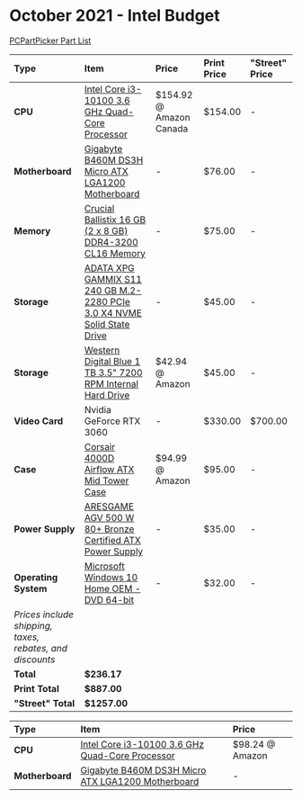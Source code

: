 # October 2021 - Intel Budget

[PCPartPicker Part List](https://pcpartpicker.com/list/YtXXL9)

| Type                                                     | Item                                                                                                                                                                                       | Price                   | Print Price | "Street" Price |
| :------------------------------------------------------- | :----------------------------------------------------------------------------------------------------------------------------------------------------------------------------------------- | :---------------------- | :---------- | :------------- |
| **CPU**                                                  | [Intel Core i3-10100 3.6 GHz Quad-Core Processor](https://ca.pcpartpicker.com/product/qtqBD3/intel-core-i3-10100-36-ghz-quad-core-processor-bx8070110100)                                  | $154.92 @ Amazon Canada | $154.00     | -              |
| **Motherboard**                                          | [Gigabyte B460M DS3H Micro ATX LGA1200 Motherboard](https://ca.pcpartpicker.com/product/pCvqqs/gigabyte-b460m-ds3h-micro-atx-lga1200-motherboard-b460m-ds3h)                               | -                       | $76.00      | -              |
| **Memory**                                               | [Crucial Ballistix 16 GB (2 x 8 GB) DDR4-3200 CL16 Memory](https://pcpartpicker.com/product/BxTzK8/crucial-ballistix-16-gb-2-x-8-gb-ddr4-3200-memory-bl2k8g32c16u4b)                       | -                       | $75.00      | -              |
| **Storage**                                              | [ADATA XPG GAMMIX S11 240 GB M.2-2280 PCIe 3.0 X4 NVME Solid State Drive](https://pcpartpicker.com/product/K6L48d/adata-xpg-gammix-s11-240gb-m2-2280-solid-state-drive-agammixs11-240gt-c) | -                       | $45.00      | -              |
| **Storage**                                              | [Western Digital Blue 1 TB 3.5" 7200 RPM Internal Hard Drive](https://pcpartpicker.com/product/Yrdqqs/western-digital-blue-1-tb-35-7200rpm-internal-hard-drive-wdbh2d0010hnc-nrsn)         | $42.94 @ Amazon         | $45.00      | -              |
| **Video Card**                                           | Nvidia GeForce RTX 3060                                                                                                                                                                    | -                       | $330.00     | $700.00        |
| **Case**                                                 | [Corsair 4000D Airflow ATX Mid Tower Case](https://pcpartpicker.com/product/bCYQzy/corsair-4000d-airflow-atx-mid-tower-case-cc-9011200-ww)                                                 | $94.99 @ Amazon         | $95.00      | -              |
| **Power Supply**                                         | [ARESGAME AGV 500 W 80+ Bronze Certified ATX Power Supply](https://pcpartpicker.com/product/4qK2FT/aresgame-agv-500-w-80-bronze-certified-atx-power-supply-agv500)                         | -                       | $35.00      | -              |
| **Operating System**                                     | [Microsoft Windows 10 Home OEM - DVD 64-bit](https://pcpartpicker.com/product/wtgPxr/microsoft-windows-10-home-oem-dvd-64-bit-kw9-00140)                                                   | -                       | $32.00      | -              |
| _Prices include shipping, taxes, rebates, and discounts_ |
| **Total**                                                | **$236.17**                                                                                                                                                                                |
| **Print Total**                                          | **$887.00**                                                                                                                                                                                |
| **"Street" Total**                                       | **$1257.00**                                                                                                                                                                               |

| Type            | Item                                                                                                                                                      | Price           |
| :-------------- | :-------------------------------------------------------------------------------------------------------------------------------------------------------- | :-------------- |
| **CPU**         | [Intel Core i3-10100 3.6 GHz Quad-Core Processor](https://pcpartpicker.com/product/qtqBD3/intel-core-i3-10100-36-ghz-quad-core-processor-bx8070110100)    | $98.24 @ Amazon |
| **Motherboard** | [Gigabyte B460M DS3H Micro ATX LGA1200 Motherboard](https://pcpartpicker.com/product/pCvqqs/gigabyte-b460m-ds3h-micro-atx-lga1200-motherboard-b460m-ds3h) | -               |
